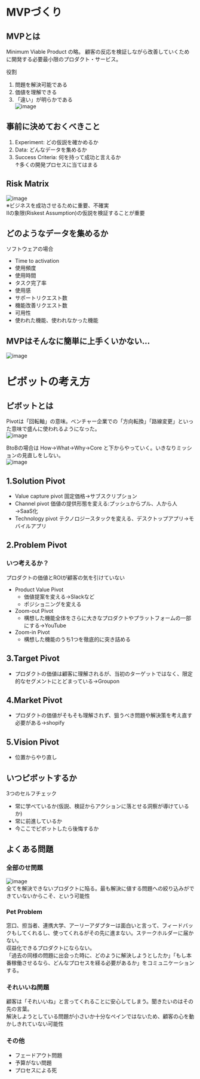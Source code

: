 # MVPづくり
## MVPとは
Minimum Viable Product の略。 顧客の反応を検証しながら改善していくために開発する必要最小限のプロダクト・サービス。  
  
役割  
1. 問題を解決可能である  
2. 価値を理解できる  
3. 「違い」が明らかである  
![image](https://github.com/user-attachments/assets/3d90deb9-1e4d-47cd-9ef1-8b1d0b2931d0)

  
## 事前に決めておくべきこと  
1. Experiment: どの仮説を確かめるか  
2. Data: どんなデータを集めるか  
3. Success Criteria: 何を持って成功と言えるか  
↑多くの開発プロセスに当てはまる
  
  
## Risk Matrix  

![image](https://github.com/user-attachments/assets/44ad8887-e097-41bb-9d07-2b3847efd8b5)  
※ビジネスを成功させるために重要、不確実  
Ⅱの象限(Riskest Assumption)の仮説を検証することが重要  
  
## どのようなデータを集めるか
ソフトウェアの場合  
- Time to activation
- 使用頻度
- 使用時間
- タスク完了率
- 使用感
- サポートリクエスト数
- 機能改善リクエスト数
- 可用性
- 使われた機能、使われなかった機能

## MVPはそんなに簡単に上手くいかない...  
![image](https://github.com/user-attachments/assets/99fdf286-6104-48f5-8dc2-bf938a46be3a)

# ピボットの考え方
## ピボットとは
Pivotは「回転軸」の意味。ベンチャー企業での「方向転換」「路線変更」といった意味で盛んに使われるようになった。  
![image](https://github.com/user-attachments/assets/eb4ef111-367b-4bbb-9a33-5a104e0c38e4)  
  
BtoBの場合は How→What→Why→Core と下からやっていく。いきなりミッションの見直しをしない。  
![image](https://github.com/user-attachments/assets/4843a4fd-f6a9-48e0-9f01-d114ce938650)  
  
## 1.Solution Pivot
  - Value capture pivot
    固定価格→サブスクリプション
  - Channel pivot
    価値の提供形態を変える:プッシュからプル、人から人→SaaS化
  - Technology pivot
    テクノロジースタックを変える、デスクトップアプリ→モバイルアプリ

## 2.Problem Pivot
### いつ考えるか？  
プロダクトの価値とROIが顧客の気を引けていない  
- Product Value Pivot
  - 価値提案を変える→Slackなど
  - ポジショニングを変える
- Zoom-out Pivot
  - 構想した機能全体をさらに大きなプロダクトやプラットフォームの一部にする→YouTube
- Zoom-in Pivot
  - 構想した機能のうち1つを徹底的に突き詰める

## 3.Target Pivot
  - プロダクトの価値は顧客に理解されるが、当初のターゲットではなく、限定的なセグメントにとどまっている→Groupon  
  
## 4.Market Pivot  
  - プロダクトの価値がそもそも理解されず、狙うべき問題や解決策を考え直す必要がある→shopify  

## 5.Vision Pivot
  - 位置からやり直し

## いつピボットするか
3つのセルフチェック
- 常に学べているか(仮説、検証からアクションに落とせる洞察が導けているか)
- 常に前進しているか
- 今ここでピボットしたら後悔するか

## よくある問題  
### 全部のせ問題  
![image](https://github.com/user-attachments/assets/bab529df-6501-4f79-bf1d-98d12a4978a0)  
全てを解決できないプロダクトに陥る。最も解決に値する問題への絞り込みができていないからこそ、という可能性  
  
### Pet Problem  
窓口、担当者、連携大学、アーリーアダプターは面白いと言って、フィードバックもしてくれるし、使ってくれるがその先に進まない。ステークホルダーに届かない。  
収益化できるプロダクトにならない。  
「過去の同様の問題に出会った時に、どのように解決しようとしたか」「もし本番稼働させるなら、どんなプロセスを経る必要があるか」をコミュニケーションする。
  
### それいいね問題  
顧客は「それいいね」と言ってくれることに安心してしまう。聞きたいのはその先の言葉。  
解決しようとしている問題が小さいか十分なペインではないため、顧客の心を動かしきれていない可能性  
  
### その他  
- フェードアウト問題  
- 予算がない問題  
- プロセスによる死  
